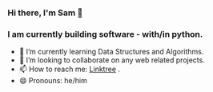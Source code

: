 ### Hi there, I'm Sam 👋 
### I am currently building software - with/in python.

- 🌱 I’m currently learning Data Structures and Algorithms.
- 👯 I’m looking to collaborate on any web related projects.
- 📫 How to reach me: [Linktree](https://linktr.ee/SamuelNWanyoike) .
- 😄 Pronouns: he/him
